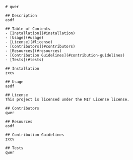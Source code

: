     # qwer

    ## Description
    asdf
    
    ## Table of Contents
    - [Installation](#installation)
    - [Usage](#usage)
    - [License](#license)
    - [Contributors](#contributors)
    - [Resources](#resources)
    - [Contribution Guidelines](#contribution-guidelines)
    - [Tests](#tests)

    ## Installation
    zxcv

    ## Usage
    asdf

    ## License
    This project is licensed under the MIT License license.

    ## Contributors
    qwer

    ## Resources
    asdf

    ## Contribution Guidelines
    zxcv

    ## Tests
    qwer
    